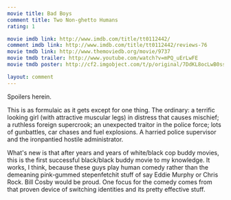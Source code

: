 ```yaml
---
movie title: Bad Boys
comment title: Two Non-ghetto Humans
rating: 1

movie imdb link: http://www.imdb.com/title/tt0112442/
comment imdb link: http://www.imdb.com/title/tt0112442/reviews-76
movie tmdb link: http://www.themoviedb.org/movie/9737
movie tmdb trailer: http://www.youtube.com/watch?v=mPQ_uErLwFE
movie tmdb poster: http://cf2.imgobject.com/t/p/original/7DdKL8ocLwB0ss60wG4pRFuMnId.jpg

layout: comment
---
```


Spoilers herein.

This is as formulaic as it gets except for one thing. The ordinary: a terrific looking girl (with attractive muscular legs) in distress that causes mischief; a ruthless foreign supercrook; an unexpected traitor in the police force; lots of gunbattles, car chases and fuel explosions. A harried police supervisor and the ironpantied hostile administrator.

What's new is that after years and years of white/black cop buddy movies, this is the first successful black/black buddy movie to my knowledge. It works, I think, because these guys play human comedy rather than the demeaning pink-gummed stepenfetchit stuff of say Eddie Murphy or Chris Rock. Bill Cosby would be proud.  One focus for the comedy comes from that proven device of switching identities and its pretty effective stuff.